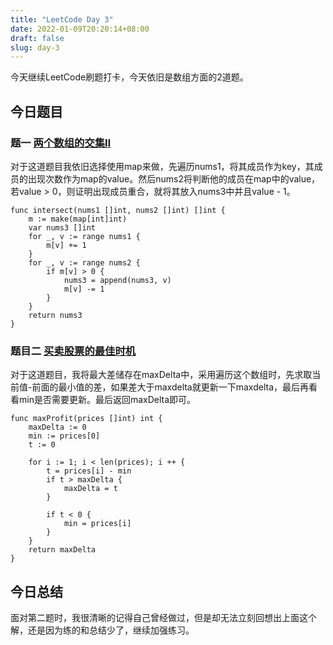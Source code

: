 ```yaml
---
title: "LeetCode Day 3"
date: 2022-01-09T20:20:14+08:00
draft: false
slug: day-3
---
```

今天继续LeetCode刷题打卡，今天依旧是数组方面的2道题。


## 今日题目

### 题一 [两个数组的交集Ⅱ](https://leetcode-cn.com/problems/intersection-of-two-arrays-ii/)
对于这道题目我依旧选择使用map来做，先遍历nums1，将其成员作为key，其成员的出现次数作为map的value。然后nums2将判断他的成员在map中的value，若value > 0，则证明出现成员重合，就将其放入nums3中并且value - 1。

~~~
func intersect(nums1 []int, nums2 []int) []int {
    m := make(map[int]int)
    var nums3 []int
    for _, v := range nums1 {
        m[v] += 1
    }
    for _, v := range nums2 {
        if m[v] > 0 {
            nums3 = append(nums3, v)
            m[v] -= 1
        }
    }
    return nums3
}
~~~

### 题目二 [买卖股票的最佳时机](https://leetcode-cn.com/problems/best-time-to-buy-and-sell-stock/)
对于这道题目，我将最大差储存在maxDelta中，采用遍历这个数组时，先求取当前值-前面的最小值的差，如果差大于maxdelta就更新一下maxdelta，最后再看看min是否需要更新。最后返回maxDelta即可。

~~~
func maxProfit(prices []int) int {
    maxDelta := 0
    min := prices[0]
    t := 0
    
    for i := 1; i < len(prices); i ++ {
        t = prices[i] - min
        if t > maxDelta {
            maxDelta = t 
        }

        if t < 0 {
            min = prices[i]
        }
    }
    return maxDelta
}
~~~

## 今日总结

面对第二题时，我很清晰的记得自己曾经做过，但是却无法立刻回想出上面这个解，还是因为练的和总结少了，继续加强练习。